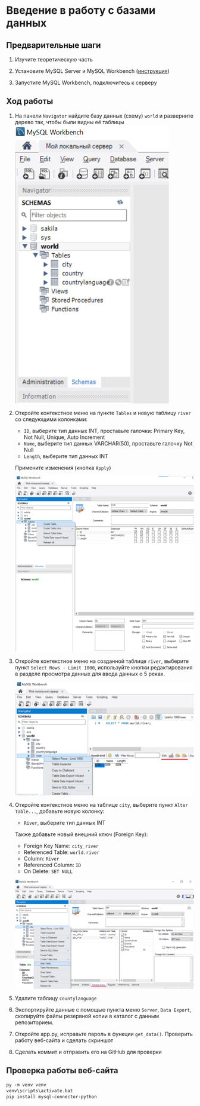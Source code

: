 # Введение в работу с базами данных

## Предварительные шаги

1. Изучите теоретическую часть

2. Установите MySQL Server и MySQL Workbench ([инструкция](https://youtu.be/sKEBq3RH0xs))

3. Запустите MySQL Workbench, подключитесь к серверу

## Ход работы

1. На панели `Navigator` найдите базу данных (схему) `world` и разверните дерево так, чтобы были видны её таблицы
   ![Навигатор](images/navigator.png)

2. Откройте контекстное меню на пункте `Tables` и новую таблицу `river` со следующими колонками:

   * `ID`, выберите тип данных INT, проставьте галочки: Primary Key, Not Null, Unique, Auto Increment
   * `Name`, выберите тип данных VARCHAR(50), проставьте галочку Not Null
   * `Length`, выберите тип данных INT

   Примените изменения (кнопка `Apply`)

   ![Создание](images/create1.png)

3. Откройте контекстное меню на созданной таблице `river`, выберите пункт `Select Rows - Limit 1000`, используйте кнопки редактирования в разделе просмотра данных для ввода данных о 5 реках.

   ![Редактирование данные](images/edit1.png)

4. Откройте контекстное меню на таблице `city`, выберите пункт `Alter Table...`, добавьте новую колонку:

   * `River`, выберите тип данных INT

   Также добавьте новый внешний ключ (Foreign Key):

   * Foreign Key Name: `city_river`
   * Referenced Table: `world.river`
   * Column: `River`
   * Referenced Column: `ID`
   * On Delete: `SET NULL`

   ![Изменение структуры таблиц](images/alter1.png)

5. Удалите таблицу `countylanguage`

6. Экспортируйте данные с помощью пункта меню `Server`, `Data Export`, скопируйте файлы резервной копии в каталог с данным репозиторием.
7. Откройте app.py, исправьте пароль в функции `get_data()`.  Проверить работу веб-сайта и сделать скриншот
8. Сделать коммит и отправить его на GitHub для проверки

## Проверка работы веб-сайта

```
py -m venv venv
venv\scripts\activate.bat
pip install mysql-connector-python
```
